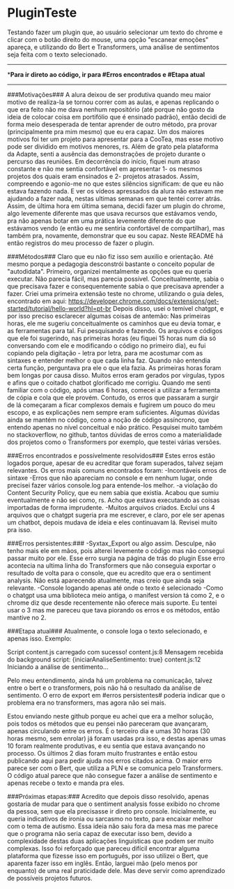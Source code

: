 # PluginTeste
Testando fazer um plugin que, ao usuário selecionar um texto do chrome e clicar com o botão direito do mouse, uma opção "escanear emoções" apareça, e utilizando do Bert e Transformers, uma análise de sentimentos seja feita com o texto selecionado. 

************************************************************************************************
***************Para ir direto ao código, ir para #Erros encontrados e #Etapa atual**************
************************************************************************************************
###Motivações###
A alura deixou de ser produtiva quando meu maior motivo de realiza-la se tornou correr com as aulas, 
e apenas replicando o que era feito não me dava nenhum repositório (até porque não gosto da ideia de colocar coisa em portifólio que é ensinado padrão), 
então decidi de forma meio desesperada de tentar aprender de outro método, pra provar (principalmente pra mim mesmo) que eu era capaz.
Um dos maiores motivos foi ter um projeto para apresentar para a CooTea, mas esse motivo pode ser dividido em motivos menores, rs.
Além de grato pela plataforma da Adapte, senti a ausência das demonstrações de projeto durante o percurso das reuniões.
Em decorrência do início, fiquei num atraso constante e não me sentia confortável em apresentar 1- os mesmos projetos dos quais eram ensinados e 2- projetos atrasados.
Assim, compreendo e agonio-me no que estes silêncios significam: de que eu não estava fazendo nada.
E ver os vídeos apressados da alura não estavam me ajudando a fazer nada, nestas ultimas semanas em que tentei correr atrás.
Assim, de última hora em última semana, decidi fazer um plugin do chrome, algo levemente diferente mas que usava recursos que estávamos vendo,
pra não apenas botar em uma prática levemente diferente do que estávamos vendo (e então eu me sentiria confortável de compartilhar),
mas também pra, novamente, demonstrar que eu sou capaz.
Neste README há então registros do meu processo de fazer o plugin.

###Métodos###
Claro que eu não fiz isso sem auxilio e orientação. Até mesmo porque a pedagogia desconstrói bastante o conceito popular de "autodidata".
Primeiro, organizei mentalmente as opções que eu queria executar. Não parecia fácil, mas parecia possível. Conceitualmente, sabia o que precisava fazer
e consequentemente sabia o que precisava aprender a fazer.
Criei uma primeira extensão teste no chrome, utilizando o guia deles, encontrado em aqui:
https://developer.chrome.com/docs/extensions/get-started/tutorial/hello-world?hl=pt-br
Depois disso, usei o temível chatgpt, e por isso preciso esclarecer algumas coisas de antemão:
Nas primeiras horas, ele me sugeriu conceitualmente os caminhos que eu devia tomar, e as ferramentas para tal. Fui pesquisando e fazendo.
Os arquivos e códigos que ele foi sugerindo, nas primeiras horas (eu fiquei 15 horas num dia só conversando com ele e modificando o código no primeiro dia),
eu fui copiando pela digitação - letra por letra, para me acostumar com as sintaxes e entender melhor o que cada linha faz.
Quando não entendia certa função, perguntava pra ele o que ela fazia. As primeiras horas foram bem longas por causa disso.
Muitos erros eram gerados por vírgulas, typos e afins que o coitado chatbot glorificado me corrigiu.
Quando me senti familiar com o código, após umas 6 horas, comecei a utilizar a ferramenta de cópia e cola que ele provém.
Contudo, os erros que passaram a surgir de lá começaram a ficar complexos demais e fugirem um pouco do meu escopo, e as explicações nem sempre eram suficientes.
Algumas dúvidas ainda se mantém no código, como a noção de código assíncrono, que entendo apenas no nível conceitual e não prático.
Pesquisei muito também no stackoverflow, no github, tantos dúvidas de erros como a materialidade dos projetos como o Transformers por exemplo, que testei várias versões.


###Erros encontrados e possívelmente resolvidos###
Estes erros estão logados porque, apesar de eu acreditar que foram superados, talvez sejam relevantes.
Os erros mais comuns encontrados foram:
-Incontáveis erros de sintaxe
-Erros que não apareciam no console e em nenhum lugar, onde precisei fazer vários console.log para entende-los melhor.
-a violação do Content Security Policy, que eu nem sabia que existia. Acabou que sumiu eventualmente e não sei como, rs. Acho que estava executando as coisas importadas de forma imprudente.
-Muitos arquivos criados. Exclui uns 4 arquivos que o chatgpt sugeria pra me escrever, e claro, por ele ser apenas um chatbot, depois mudava de ideia e eles continuavam lá. Revisei muito pra isso.

###Erros persistentes:###
-Syxtax_Export ou algo assim. Desculpe, não tenho mais ele em mãos, pois alterei levemente o código mas não consegui passar muito por ele. Esse erro surgia na página de trás do plugin
Esse erro acontecia na ultima linha do Transformers que não conseguia exportar o resultado de volta para o console, que eu acredito que era o sentiment analysis. Não está aparecendo atualmente, mas
creio que ainda seja relevante.
-Console logando apenas até onde o texto é selecionado
-Como o chatgpt usa uma biblioteca meio antiga, o manifest version tá como 2, e o chrome diz que desde recentemente não oferece mais suporte. 
Eu tentei usar o 3 mas me pareceu que tava piorando os erros e os métodos, então mantive no 2.

###Etapa atual###
Atualmente, o console loga o texto selecionado, e apenas isso. Exemplo:

Script content.js carregado com sucesso!
content.js:8 Mensagem recebida do background script: {iniciarAnaliseSentimento: true}
content.js:12 Iniciando a análise de sentimento...

Pelo meu entendimento, ainda há um problema na comunicação, talvez entre o bert e o transformers, pois não há o resultado da análise de sentimento.
O erro de export em #erros persistentes# poderia indicar que o problema era no transformers, mas agora não sei mais. 

Estou enviando neste github porque eu achei que era a melhor solução, pois todos os métodos que eu pensei não pareceram que avançaram, apenas circulando entre os erros.
É o terceiro dia e umas 30 horas (30 horas mesmo, sem enrolar) já foram usadas pra isso, e destas apenas umas 10 foram realmente produtivas, e eu sentia que estava avançando no processo.
Os últimos 2 dias foram muito frustrantes e então estou publicando aqui para pedir ajuda nos erros citados acima. 
O maior erro parece ser com o Bert, que utiliza a PLN e se comunica pelo Transformers. O código atual parece que não consegue fazer a análise de sentimento e apenas recebe o texto e manda pra eles.


###Próximas etapas:###
Acredito que depois disso resolvido, apenas gostaria de mudar para que o sentiment analysis fosse exibido no chrome da pessoa, sem que ela precisasse ir direto pro console.
Inicialmente, eu queria indicativos de ironia ou sarcasmo no texto, para encaixar melhor com o tema de autismo. Essa ideia não saiu fora da mesa mas me parece que 
o programa não seria capaz de executar isso bem, devido a complexidade destas duas aplicações linguísticas que podem ser muito complexas. Isso foi reforçado que pareceu
difícil encontrar alguma plataforma que fizesse isso em português, por isso utilizei o Bert, que aparenta fazer isso em inglês. Então, larguei mão (pelo menos por enquanto)
de uma real praticidade dele. Mas deve servir como aprendizado de possíveis projetos futuros.
